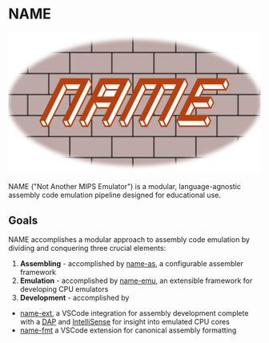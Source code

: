 # NAME

![logo](logo/logo.png)

NAME ("Not Another MIPS Emulator") is a modular, language-agnostic assembly code emulation pipeline designed for educational use.

## Goals

NAME accomplishes a modular approach to assembly code emulation by dividing and conquering three crucial elements:

1. **Assembling** - accomplished by [name-as](name-as), a configurable assembler framework 
2. **Emulation** - accomplished by [name-emu](name-emu), an extensible framework for developing CPU emulators
3. **Development** - accomplished by 
  - [name-ext](name-ext), a VSCode integration for assembly development complete with a [DAP](https://microsoft.github.io/debug-adapter-protocol//) and [IntelliSense](https://learn.microsoft.com/en-us/visualstudio/ide/using-intellisense) for insight into emulated CPU cores
  - [name-fmt](name-fmt) a VSCode extension for canonical assembly formatting
